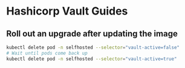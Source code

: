 # Hashicorp Vault Guides

## Roll out an upgrade after updating the image

```sh
kubectl delete pod -n selfhosted --selector="vault-active=false"
# Wait until pods come back up
kubectl delete pod -n selfhosted --selector="vault-active=true"
```